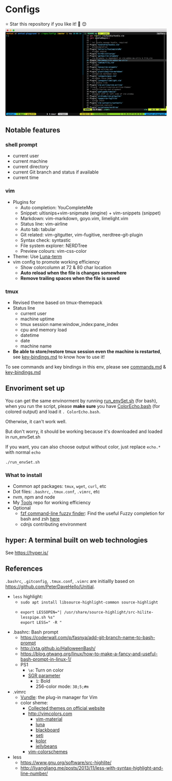 # Configs
:star: Star this repository if you like it! :tada: :blush:
![screenshot.png](screenshot.png)

## Notable features
### shell prompt
- current user
- current machine
- current directory
- current Git branch and status if available
- current time

### vim
- Plugins for
  - Auto completion: YouCompleteMe
  - Snippet: ultisnips+vim-snipmate (engine) + vim-snippets (snippet)
  - Markdown: vim-markdown, goyo.vim, limelight.vim
  - Status line: vim-airline
  - Auto tab: tabular
  - Git related: vim-gitgutter, vim-fugitive, nerdtree-git-plugin
  - Syntax check: syntastic
  - File system explorer: NERDTree
  - Preview colours: vim-css-color
- Theme: Use [Luna-term](https://github.com/notpratheek/vim-luna/blob/master/colors/luna-term.vim)
- vim config to promote working efficiency
  - Show colorcolumn at 72 & 80 char location
  - **Auto reload when the file is changes somewhere**
  - **Remove trailing spaces when the file is saved**

### tmux
- Revised theme based on tmux-themepack
- Status line
  - current user
  - machine uptime
  - tmux session name:window_index:pane_index
  - cpu and memory load
  - datetime
  - date
  - machine name
- **Be able to store/restore tmux session even the machine is restarted**,
  see [key-bindings.md](key-bindings.md) to know how to use it!

To see commands and key bindings in this env, please see [commands.md](commands.md) & [key-bindings.md](key-bindings.md)

## Envoriment set up
You can get the same envinorment by running [run_envSet.sh](run_envSet.sh) (for bash),
when you run the script,
please **make sure** you have [ColorEcho.bash](https://github.com/PeterDaveHello/ColorEchoForShell/blob/master/dist/ColorEcho.bash) (for colored output) and load it `. ColorEcho.bash`.

Otherwise, it can't work well.

But don't worry, it should be working because it's downloaded and loaded in run_envSet.sh

If you want, you can also choose output without color,
just replace `echo.*` with normal `echo`

```shell
./run_envSet.sh
```

### What to install
- Common apt packages: `tmux`, `wget`, `curl`, etc
- Dot files: `.bashrc`, `.tmux.conf`, `.vimrc`, etc
- nvm, npm and node
- My [Tools](https://github.com/extend1994/Tools) repo for working efficiency
- Optional
  - [fzf command-line fuzzy finder](https://github.com/junegunn/fzf): Find the useful Fuzzy completion for bash and zsh [here](https://github.com/junegunn/fzf#fuzzy-completion-for-bash-and-zsh)
  - cdnjs contributing environment

## hyper: A terminal built on web technologies
See https://hyper.is/

## References
`.bashrc`, `.gitconfig`, `.tmux.conf`, `.vimrc` are initiallly based on https://github.com/PeterDaveHello/Unitial.

* `less` highlight:
  * `sudo apt install libsource-highlight-common source-highlight`
  * ```shell
    export LESSOPEN="| /usr/share/source-highlight/src-hilite-lesspipe.sh %s"
    export LESS=" -R "
    ```
* .bashrc: Bash prompt
  * https://coderwall.com/p/fasnya/add-git-branch-name-to-bash-prompt
  * http://xta.github.io/HalloweenBash/
  * https://blog.gtwang.org/linux/how-to-make-a-fancy-and-useful-bash-prompt-in-linux-1/
  * PS1
    * `\e`: Turn on color
    * [SGR parameter](https://bit.ly/2K4Foq4)
      * `1`: Bold
      * 256-color mode: `38;5;#m`
* .vimrc
  * [Vundle](https://github.com/VundleVim/Vundle.vim): the plug-in manager for Vim
  * color sheme:
    * [Collected themes on official website](http://www.vim.org/scripts/script_search_results.php?keywords=&script_type=color+scheme&order_by=creation_date&direction=descending&search=search)
    * http://vimcolors.com
      * [vim-material](http://vimcolors.com/679/vim-material/dark)
      * [luna](http://vimcolors.com/414/luna/dark)
      * [blackboard](http://vimcolors.com/280/blackboard/dark)
      * [seti](http://vimcolors.com/244/seti/dark)
      * [kolor](http://vimcolors.com/91/kolor/dark)
      * [jellybeans](http://vimcolors.com/1/jellybeans/dark)
    * [vim-colorschemes](https://github.com/flazz/vim-colorschemes)
 * less
   * https://www.gnu.org/software/src-highlite/
   * http://liyangliang.me/posts/2013/11/less-with-syntax-highlight-and-line-number/
